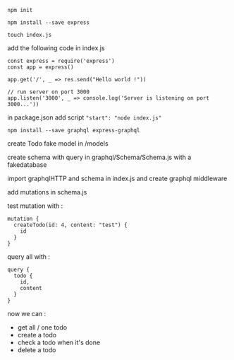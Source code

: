 `npm init`

`npm install --save express`

`touch index.js`

add the following code in index.js
```
const express = require('express')
const app = express()

app.get('/', _ => res.send("Hello world !"))

// run server on port 3000
app.listen('3000', _ => console.log('Server is listening on port 3000...'))
```

in package.json add script `"start": "node index.js"`

`npm install --save graphql express-graphql`

create Todo fake model in /models

create schema with query in graphql/Schema/Schema.js
with a fakedatabase

import graphqlHTTP and schema in index.js and create graphql middleware

add mutations in schema.js

test mutation with :
```
mutation {
  createTodo(id: 4, content: "test") {
    id
  }
}
```

query all with :
```
query {
  todo {
    id,
    content
  }
}
```

now we can :
- get all / one todo
- create a todo
- check a todo when it's done
- delete a todo
